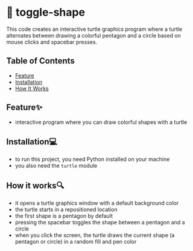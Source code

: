 # 🐢 toggle-shape
This code creates an interactive turtle graphics program where a turtle alternates between drawing a colorful pentagon and a circle based on mouse clicks and spacebar presses.

## Table of Contents 
- [Feature](#feature)
- [Installation](#installation)
- [How It Works](#how-it-works)

## Feature✨
- interactive program where you can draw colorful shapes with a turtle

## Installation💻
- to run this project, you need Python installed on your machine
- you also need the `turtle` module

## How it works🔍
- it opens a turtle graphics window with a default background color
- the turtle starts in a repositioned location
- the first shape is a pentagon by default
- pressing the spacebar toggles the shape between a pentagon and a circle
- when you click the screen, the turtle draws the current shape (a pentagon or circle) in a random fill and pen color


